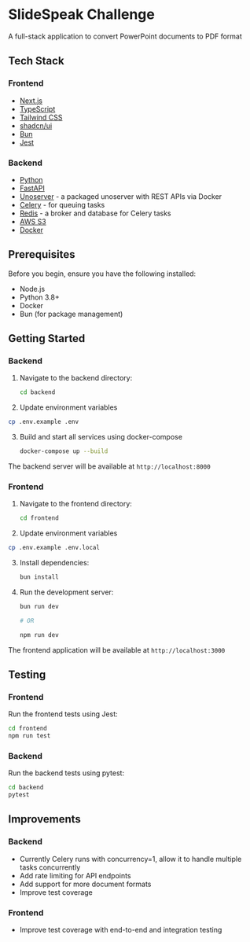 # SlideSpeak Challenge

A full-stack application to convert PowerPoint documents to PDF format

## Tech Stack

### Frontend

- [Next.js](https://nextjs.org/docs)
- [TypeScript](https://www.typescriptlang.org/)
- [Tailwind CSS](https://v3.tailwindcss.com/)
- [shadcn/ui](https://ui.shadcn.com/)
- [Bun](https://bun.sh/)
- [Jest](https://jestjs.io/)

### Backend

- [Python](https://www.python.org/)
- [FastAPI](https://fastapi.tiangolo.com/)
- [Unoserver](https://github.com/libreofficedocker/unoserver-rest-api) - a packaged unoserver with REST APIs via Docker
- [Celery](https://docs.celeryq.dev/en/latest/index.html) - for queuing tasks
- [Redis](https://redis.io/) - a broker and database for Celery tasks
- [AWS S3](https://aws.amazon.com/s3/)
- [Docker](https://www.docker.com/)

## Prerequisites

Before you begin, ensure you have the following installed:

- Node.js
- Python 3.8+
- Docker
- Bun (for package management)

## Getting Started

### Backend

1. Navigate to the backend directory:

   ```bash
   cd backend
   ```

2. Update environment variables

```bash
cp .env.example .env
```

3. Build and start all services using docker-compose

   ```bash
   docker-compose up --build
   ```

The backend server will be available at `http://localhost:8000`

### Frontend

1. Navigate to the frontend directory:

   ```bash
   cd frontend
   ```

2. Update environment variables

```bash
cp .env.example .env.local
```

3. Install dependencies:

   ```bash
   bun install
   ```

4. Run the development server:

   ```bash
   bun run dev

   # OR

   npm run dev
   ```

The frontend application will be available at `http://localhost:3000`

## Testing

### Frontend

Run the frontend tests using Jest:

```bash
cd frontend
npm run test
```

### Backend

Run the backend tests using pytest:

```bash
cd backend
pytest
```

## Improvements

### Backend

- Currently Celery runs with concurrency=1, allow it to handle multiple tasks concurrently
- Add rate limiting for API endpoints
- Add support for more document formats
- Improve test coverage

### Frontend

- Improve test coverage with end-to-end and integration testing
